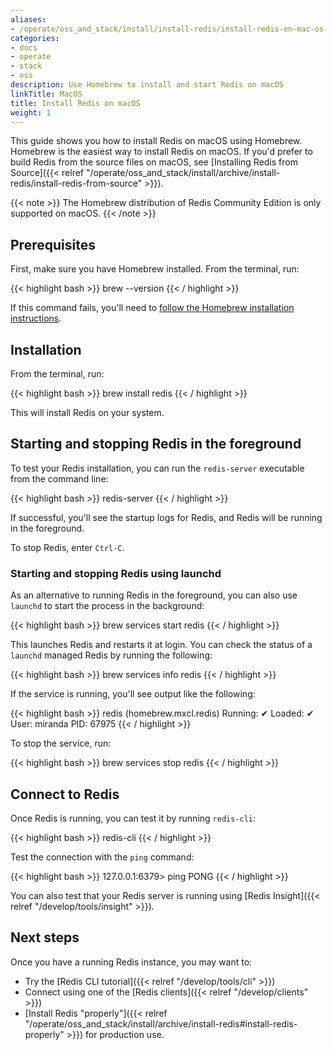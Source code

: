 ```yaml
---
aliases:
- /operate/oss_and_stack/install/install-redis/install-redis-on-mac-os
categories:
- docs
- operate
- stack
- oss
description: Use Homebrew to install and start Redis on macOS
linkTitle: MacOS
title: Install Redis on macOS
weight: 1
---
```


This guide shows you how to install Redis on macOS using Homebrew. Homebrew is the easiest way to install Redis on macOS. If you'd prefer to build Redis from the source files on macOS, see [Installing Redis from Source]({{< relref "/operate/oss_and_stack/install/archive/install-redis/install-redis-from-source" >}}).

{{< note >}}
The Homebrew distribution of Redis Community Edition is only supported on macOS.
{{< /note >}}

## Prerequisites

First, make sure you have Homebrew installed. From the terminal, run:

{{< highlight bash  >}}
brew --version
{{< / highlight >}}

If this command fails, you'll need to [follow the Homebrew installation instructions](https://brew.sh/).

## Installation

From the terminal, run:

{{< highlight bash  >}}
brew install redis
{{< / highlight >}}

This will install Redis on your system.

## Starting and stopping Redis in the foreground

To test your Redis installation, you can run the `redis-server` executable from the command line:

{{< highlight bash  >}}
redis-server
{{< / highlight >}}

If successful, you'll see the startup logs for Redis, and Redis will be running in the foreground.

To stop Redis, enter `Ctrl-C`.

### Starting and stopping Redis using launchd

As an alternative to running Redis in the foreground, you can also use `launchd` to start the process in the background:

{{< highlight bash  >}}
brew services start redis
{{< / highlight >}}

This launches Redis and restarts it at login. You can check the status of a `launchd` managed Redis by running the following:

{{< highlight bash  >}}
brew services info redis
{{< / highlight >}}

If the service is running, you'll see output like the following:

{{< highlight bash  >}}
redis (homebrew.mxcl.redis)
Running: ✔
Loaded: ✔
User: miranda
PID: 67975
{{< / highlight >}}

To stop the service, run:

{{< highlight bash  >}}
brew services stop redis
{{< / highlight >}}

## Connect to Redis

Once Redis is running, you can test it by running `redis-cli`:

{{< highlight bash  >}}
redis-cli
{{< / highlight >}}

Test the connection with the `ping` command:

{{< highlight bash  >}}
127.0.0.1:6379> ping
PONG
{{< / highlight >}}

You can also test that your Redis server is running using
[Redis Insight]({{< relref "/develop/tools/insight" >}}).

## Next steps

Once you have a running Redis instance, you may want to:

* Try the [Redis CLI tutorial]({{< relref "/develop/tools/cli" >}})
* Connect using one of the [Redis clients]({{< relref "/develop/clients" >}})
* [Install Redis "properly"]({{< relref "/operate/oss_and_stack/install/archive/install-redis#install-redis-properly" >}})
  for production use.
  
